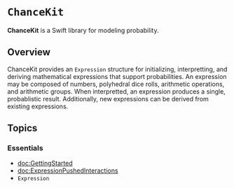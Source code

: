 # ``ChanceKit``

**ChanceKit** is a Swift library for modeling probability.

## Overview

ChanceKit provides an ``Expression`` structure for initializing, interpretting, and deriving mathematical expressions that support probabilities. An expression may be composed of numbers, polyhedral dice rolls, arithmetic operations, and arithmetic groups. When interpretted, an expression produces a single, probablistic result. Additionally, new expressions can be derived from existing expressions.

## Topics

### Essentials

- <doc:GettingStarted>
- <doc:ExpressionPushedInteractions>
- ``Expression``

